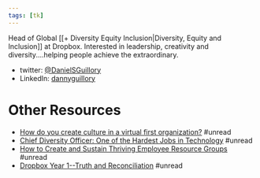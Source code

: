 ```yaml
---
tags: [tk]
---
```


Head of Global [[+ Diversity Equity Inclusion|Diversity, Equity and Inclusion]] at Dropbox. Interested in leadership, creativity and diversity....helping people achieve the extraordinary.

- twitter: [@DanielSGuillory](https://twitter.com/danielsguillory)
- LinkedIn: [dannyguillory](https://www.linkedin.com/in/dannyguillory/)

# Other Resources

- [How do you create culture in a virtual first organization?](https://www.linkedin.com/pulse/how-do-you-create-culture-virtual-first-organization-danny-guillory/) #unread
- [Chief Diversity Officer: One of the Hardest Jobs in Technology](https://www.workforce.com/news/chief-diversity-officer-one-hardest-jobs-technology) #unread
- [How to Create and Sustain Thriving Employee Resource Groups](https://www.youtube.com/watch?v=WV0b5i3F5sE) #unread
- [Dropbox Year 1--Truth and Reconciliation](https://www.linkedin.com/pulse/dropbox-year-1-truth-reconciliation-danny-guillory/) #unread